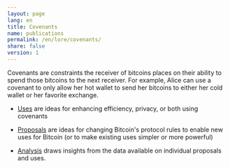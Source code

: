 ```yaml
---
layout: page
lang: en
title: Covenants
name: publications
permalink: /en/lore/covenants/
share: false
version: 1
---
```

Covenants are constraints the receiver of bitcoins places on their
ability to spend those bitcoins to the next receiver.  For example,
Alice can use a covenant to only allow her hot wallet to send her
bitcoins to either her cold wallet or her favorite exchange.

- [Uses][] are ideas for enhancing efficiency, privacy, or both
  using covenants

- [Proposals][] are ideas for changing Bitcoin's protocol rules to
  enable new uses for Bitcoin (or to make existing uses simpler or more
  powerful)

- [Analysis][] draws insights from the data available on individual
  proposals and uses.

[uses]: /en/lore/covenants/uses/
[proposals]: /en/lore/covenants/proposals/
[analysis]: /en/lore/covenants/analysis/
